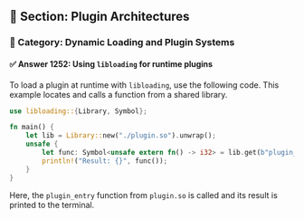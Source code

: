 ## 📘 Section: Plugin Architectures  
### 🔹 Category: Dynamic Loading and Plugin Systems  
#### ✅ Answer 1252: Using `libloading` for runtime plugins

To load a plugin at runtime with `libloading`, use the following code. This example locates and calls a function from a shared library.

```rust
use libloading::{Library, Symbol};

fn main() {
    let lib = Library::new("./plugin.so").unwrap();
    unsafe {
        let func: Symbol<unsafe extern fn() -> i32> = lib.get(b"plugin_entry").unwrap();
        println!("Result: {}", func());
    }
}
```

Here, the `plugin_entry` function from `plugin.so` is called and its result is printed to the terminal.
